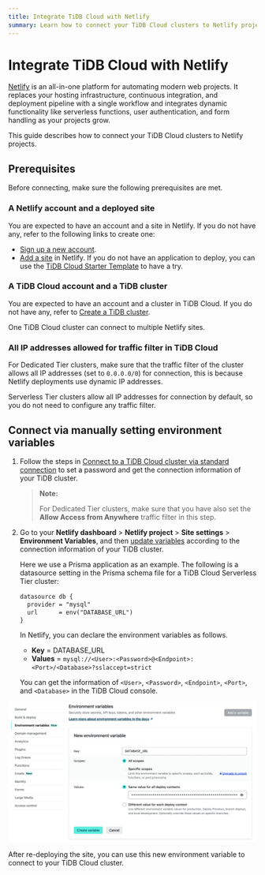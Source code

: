 ```yaml
---
title: Integrate TiDB Cloud with Netlify
summary: Learn how to connect your TiDB Cloud clusters to Netlify projects.
---
```


# Integrate TiDB Cloud with Netlify

[Netlify](https://netlify.com/) is an all-in-one platform for automating modern web projects. It replaces your hosting infrastructure, continuous integration, and deployment pipeline with a single workflow and integrates dynamic functionality like serverless functions, user authentication, and form handling as your projects grow.

This guide describes how to connect your TiDB Cloud clusters to Netlify projects.

## Prerequisites

Before connecting, make sure the following prerequisites are met.

### A Netlify account and a deployed site

You are expected to have an account and a site in Netlify. If you do not have any, refer to the following links to create one:

* [Sign up a new account](https://app.netlify.com/signup).
* [Add a site](https://docs.netlify.com/welcome/add-new-site/) in Netlify. If you do not have an application to deploy, you can use the [TiDB Cloud Starter Template](https://github.com/tidbcloud/nextjs-prisma-example) to have a try.

### A TiDB Cloud account and a TiDB cluster

You are expected to have an account and a cluster in TiDB Cloud. If you do not have any, refer to [Create a TiDB cluster](/tidb-cloud/create-tidb-cluster.md).

One TiDB Cloud cluster can connect to multiple Netlify sites.

### All IP addresses allowed for traffic filter in TiDB Cloud

For Dedicated Tier clusters, make sure that the traffic filter of the cluster allows all IP addresses (set to `0.0.0.0/0`) for connection, this is because Netlify deployments use dynamic IP addresses.

Serverless Tier clusters allow all IP addresses for connection by default, so you do not need to configure any traffic filter.

## Connect via manually setting environment variables

1. Follow the steps in [Connect to a TiDB Cloud cluster via standard connection](/tidb-cloud/connect-via-standard-connection.md) to set a password and get the connection information of your TiDB cluster.

    > **Note:**
    >
    > For Dedicated Tier clusters, make sure that you have also set the **Allow Access from Anywhere** traffic filter in this step.

2. Go to your **Netlify dashboard** > **Netlify project** > **Site settings** > **Environment Variables**, and then [update variables](https://docs.netlify.com/environment-variables/get-started/#update-variables-with-the-netlify-ui) according to the connection information of your TiDB cluster.

    Here we use a Prisma application as an example. The following is a datasource setting in the Prisma schema file for a TiDB Cloud Serverless Tier cluster:

    ```
    datasource db {
      provider = "mysql"
      url      = env("DATABASE_URL")
    }
    ```

    In Netlify, you can declare the environment variables as follows.

    - **Key** = DATABASE_URL
    - **Values** = `mysql://<User>:<Password>@<Endpoint>:<Port>/<Database>?sslaccept=strict`

    You can get the information of `<User>`, `<Password>`, `<Endpoint>`, `<Port>`, and `<Database>` in the TiDB Cloud console.

![Set an environment variable in Netlify](/media/tidb-cloud/integration-netlify-environment-variables.jpg)

After re-deploying the site, you can use this new environment variable to connect to your TiDB Cloud cluster.